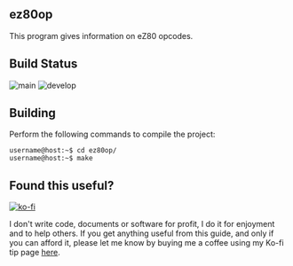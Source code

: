 ## ez80op

This program gives information on eZ80 opcodes.

## Build Status

![main](https://github.com/andymccall/ez80op/actions/workflows/makefile.yml/badge.svg?branch=main) ![develop](https://github.com/andymccall/ez80op/actions/workflows/makefile.yml/badge.svg?branch=develop)

## Building

Perform the following commands to compile the project:

```
username@host:~$ cd ez80op/
username@host:~$ make
```

## Found this useful?

[![ko-fi](https://ko-fi.com/img/githubbutton_sm.svg)](https://ko-fi.com/andymccall)

I don't write code, documents or software for profit, I do it for enjoyment and to help others. If you get anything useful from this guide, and only if you can afford it, please let me know by buying me a coffee using my Ko-fi tip page [here](https://ko-fi.com/andymccall).
